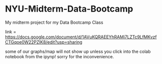 # NYU-Midterm-Data-Bootcamp
My midterm project for my Data Bootcamp Class

link = https://docs.google.com/document/d/1AVuKQRAEEYhRAMi7LZTc9LfMKvzfCTGqoe0W22PZlK8/edit?usp=sharing

some of our graphs/map will not show up unless you click into the colab notebook from the ipynp! sorry for the inconvenience. 
